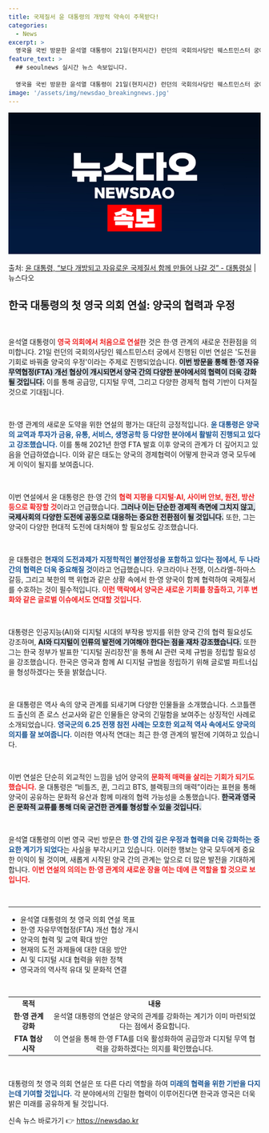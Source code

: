 ```yaml
---
title: 국제질서 윤 대통령의 개방적 약속이 주목받다!
categories:
  - News
excerpt: >
  영국을 국빈 방문한 윤석열 대통령이 21일(현지시간) 런던의 국회의사당인 웨스트민스터 궁에서 연설하고 있다.…
feature_text: >
  ## seoulnews 실시간 뉴스 속보입니다.

  영국을 국빈 방문한 윤석열 대통령이 21일(현지시간) 런던의 국회의사당인 웨스트민스터 궁에서 연설하고 있다.…
image: '/assets/img/newsdao_breakingnews.jpg'
---
```


![뉴스다오 속보](/assets/img/newsdao_breakingnews.jpg)

<p>출처: <a href="https://newsdao.kr/2610" rel="dofollow">윤 대통령, “보다 개방되고 자유로운 국제질서 함께 만들어 나갈 것” - 대통령실</a> | 뉴스다오</p>

<h2 data-ke-size="size26">한국 대통령의 첫 영국 의회 연설: 양국의 협력과 우정</h2>

<p data-ke-size="size16">&nbsp;</p>

윤석열 대통령이 <b><span style="color: #ee2323;">영국 의회에서 처음으로 연설</span></b>한 것은 한·영 관계의 새로운 전환점을 의미합니다. 21일 런던의 국회의사당인 웨스트민스터 궁에서 진행된 이번 연설은 '도전을 기회로 바꿔줄 양국의 우정'이라는 주제로 진행되었습니다. <b><span style="background-color: #21538527;">이번 방문을 통해 한·영 자유무역협정(FTA) 개선 협상이 개시되면서 양국 간의 다양한 분야에서의 협력이 더욱 강화될 것입니다.</span></b> 이를 통해 공급망, 디지털 무역, 그리고 다양한 경제적 협력 기반이 다져질 것으로 기대됩니다.

<p data-ke-size="size16">&nbsp;</p>

한·영 관계의 새로운 도약을 위한 연설의 평가는 대단히 긍정적입니다. <b><span style="color: #1a5490;">윤 대통령은 양국의 교역과 투자가 금융, 유통, 서비스, 생명공학 등 다양한 분야에서 활발히 진행되고 있다고 강조했습니다.</span></b> 이를 통해 2021년 한영 FTA 발효 이후 양국의 관계가 더 깊어지고 있음을 언급하였습니다. 이와 같은 태도는 양국의 경제협력이 어떻게 한국과 영국 모두에게 이익이 될지를 보여줍니다.

<p data-ke-size="size16">&nbsp;</p>

이번 연설에서 윤 대통령은 한·영 간의 <b><span style="color: #ee2323;">협력 지평을 디지털·AI, 사이버 안보, 원전, 방산 등으로 확장할 것</span></b>이라고 언급했습니다. <b><span style="background-color: #21538527;">그러나 이는 단순한 경제적 측면에 그치지 않고, 국제사회의 다양한 도전에 공동으로 대응하는 중요한 전환점이 될 것입니다.</span></b> 또한, 그는 양국이 다양한 현대적 도전에 대처해야 할 필요성도 강조했습니다.

<p data-ke-size="size16">&nbsp;</p>

윤 대통령은 <b><span style="color: #1a5490;">현재의 도전과제가 지정학적인 불안정성을 포함하고 있다는 점에서, 두 나라 간의 협력은 더욱 중요해질 것</span></b>이라고 언급했습니다. 우크라이나 전쟁, 이스라엘-하마스 갈등, 그리고 북한의 핵 위협과 같은 상황 속에서 한·영 양국이 함께 협력하여 국제질서를 수호하는 것이 필수적입니다. <b><span style="color: #ee2323;">이런 맥락에서 양국은 새로운 기회를 창출하고, 기후 변화와 같은 글로벌 이슈에서도 연대할 것입니다.</span></b>

<p data-ke-size="size16">&nbsp;</p>

대통령은 인공지능(AI)와 디지털 시대의 부작용 방지를 위한 양국 간의 협력 필요성도 강조하며, <b><span style="background-color: #21538527;">AI와 디지털이 인류의 발전에 기여해야 한다는 점을 재차 강조했습니다.</span></b> 또한 그는 한국 정부가 발표한 '디지털 권리장전'을 통해 AI 관련 국제 규범을 정립할 필요성을 강조했습니다. 한국은 영국과 함께 AI 디지털 규범을 정립하기 위해 글로벌 파트너십을 형성하겠다는 뜻을 밝혔습니다.

<p data-ke-size="size16">&nbsp;</p>

윤 대통령은 역사 속의 양국 관계를 되새기며 다양한 인물들을 소개했습니다. 스코틀랜드 출신의 존 로스 선교사와 같은 인물들은 양국의 긴밀함을 보여주는 상징적인 사례로 소개되었습니다. <b><span style="color: #1a5490;">영국군의 6.25 전쟁 참전 사례는 모호한 외교적 역사 속에서도 양국의 의지를 잘 보여줍니다.</span></b> 이러한 역사적 연대는 최근 한·영 관계의 발전에 기여하고 있습니다.

<p data-ke-size="size16">&nbsp;</p>

이번 연설은 단순히 외교적인 느낌을 넘어 양국의 <b><span style="color: #ee2323;">문화적 매력을 살리는 기회가 되기도 했습니다.</span></b> 윤 대통령은 “비틀즈, 퀸, 그리고 BTS, 블랙핑크의 매력”이라는 표현을 통해 양국이 공유하는 문화적 유산과 함께 미래의 협력 가능성을 소통했습니다. <b><span style="background-color: #21538527;">한국과 영국은 문화적 교류를 통해 더욱 굳건한 관계를 형성할 수 있을 것입니다.</span></b>

<p data-ke-size="size16">&nbsp;</p>

윤석열 대통령의 이번 영국 국빈 방문은 <b><span style="color: #1a5490;">한·영 간의 깊은 우정과 협력을 더욱 강화하는 중요한 계기가 되었다</span></b>는 사실을 부각시키고 있습니다. 이러한 행보는 양국 모두에게 중요한 이익이 될 것이며, 새롭게 시작된 양국 간의 관계는 앞으로 더 많은 발전을 기대하게 합니다. <b><span style="color: #ee2323;">이번 연설의 의의는 한·영 관계의 새로운 장을 여는 데에 큰 역할을 할 것으로 보입니다.</span></b>

<p data-ke-size="size16">&nbsp;</p>

<hr>

<ul>
    <li>윤석열 대통령의 첫 영국 의회 연설 목표</li>
    <li>한·영 자유무역협정(FTA) 개선 협상 개시</li>
    <li>양국의 협력 및 교역 확대 방안</li>
    <li>현재의 도전 과제들에 대한 대응 방안</li>
    <li>AI 및 디지털 시대 협력을 위한 정책</li>
    <li>영국과의 역사적 유대 및 문화적 연결</li>
</ul>

<p data-ke-size="size16">&nbsp;</p>

<table style="width: 100%; border-collapse: collapse;">
    <tr>
        <td style="text-align: center; height: 17px;"><b>목적</b></td>
        <td style="text-align: center; height: 17px;"><b>내용</b></td>
    </tr>
    <tr>
        <td style="text-align: center; height: 17px;"><b>한·영 관계 강화</b></td>
        <td style="text-align: center; height: 17px;">윤석열 대통령의 연설은 양국의 관계를 강화하는 계기가 이미 마련되었다는 점에서 중요합니다.</td>
    </tr>
    <tr>
        <td style="text-align: center; height: 17px;"><b>FTA 협상 시작</b></td>
        <td style="text-align: center; height: 17px;">이 연설을 통해 한·영 FTA를 더욱 활성화하여 공급망과 디지털 무역 협력을 강화하겠다는 의지를 확인했습니다.</td>
    </tr>
</table>

<p data-ke-size="size16">&nbsp;</p>

대통령의 첫 영국 의회 연설은 또 다른 다리 역할을 하여 <b><span style="color: #1a5490;">미래의 협력을 위한 기반을 다지는데 기여할 것입니다.</span></b> 각 분야에서의 긴밀한 협력이 이루어진다면 한국과 영국은 더욱 밝은 미래를 공유하게 될 것입니다. 

신속 뉴스 바로가기 👉 <a href="https://newsdao.kr" rel="dofollow">https://newsdao.kr</a>


